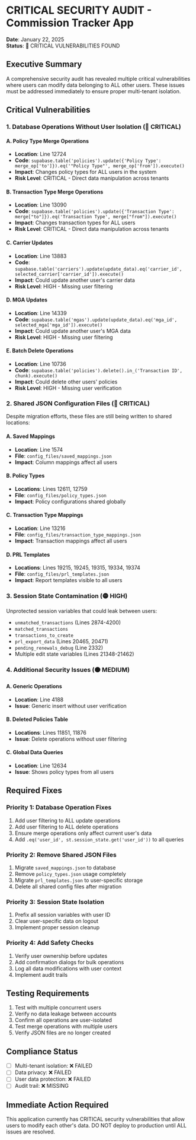 # CRITICAL SECURITY AUDIT - Commission Tracker App
**Date**: January 22, 2025  
**Status**: 🔴 CRITICAL VULNERABILITIES FOUND

## Executive Summary
A comprehensive security audit has revealed multiple critical vulnerabilities where users can modify data belonging to ALL other users. These issues must be addressed immediately to ensure proper multi-tenant isolation.

## Critical Vulnerabilities

### 1. Database Operations Without User Isolation (🔴 CRITICAL)

#### A. Policy Type Merge Operations
- **Location**: Line 12724
- **Code**: `supabase.table('policies').update({'Policy Type': merge_op['to']}).eq('"Policy Type"', merge_op['from']).execute()`
- **Impact**: Changes policy types for ALL users in the system
- **Risk Level**: CRITICAL - Direct data manipulation across tenants

#### B. Transaction Type Merge Operations  
- **Location**: Line 13090
- **Code**: `supabase.table('policies').update({'Transaction Type': merge["to"]}).eq('Transaction Type', merge["from"]).execute()`
- **Impact**: Changes transaction types for ALL users
- **Risk Level**: CRITICAL - Direct data manipulation across tenants

#### C. Carrier Updates
- **Location**: Line 13883
- **Code**: `supabase.table('carriers').update(update_data).eq('carrier_id', selected_carrier['carrier_id']).execute()`
- **Impact**: Could update another user's carrier data
- **Risk Level**: HIGH - Missing user filtering

#### D. MGA Updates
- **Location**: Line 14339
- **Code**: `supabase.table('mgas').update(update_data).eq('mga_id', selected_mga['mga_id']).execute()`
- **Impact**: Could update another user's MGA data
- **Risk Level**: HIGH - Missing user filtering

#### E. Batch Delete Operations
- **Location**: Line 10736
- **Code**: `supabase.table('policies').delete().in_('Transaction ID', chunk).execute()`
- **Impact**: Could delete other users' policies
- **Risk Level**: HIGH - Missing user verification

### 2. Shared JSON Configuration Files (🔴 CRITICAL)

Despite migration efforts, these files are still being written to shared locations:

#### A. Saved Mappings
- **Location**: Line 1574
- **File**: `config_files/saved_mappings.json`
- **Impact**: Column mappings affect all users

#### B. Policy Types
- **Locations**: Lines 12611, 12759
- **File**: `config_files/policy_types.json`
- **Impact**: Policy configurations shared globally

#### C. Transaction Type Mappings
- **Location**: Line 13216
- **File**: `config_files/transaction_type_mappings.json`
- **Impact**: Transaction mappings affect all users

#### D. PRL Templates
- **Locations**: Lines 19215, 19245, 19315, 19334, 19374
- **File**: `config_files/prl_templates.json`
- **Impact**: Report templates visible to all users

### 3. Session State Contamination (🟡 HIGH)

Unprotected session variables that could leak between users:

- `unmatched_transactions` (Lines 2874-4200)
- `matched_transactions`
- `transactions_to_create`
- `prl_export_data` (Lines 20465, 20471)
- `pending_renewals_debug` (Line 2332)
- Multiple edit state variables (Lines 21348-21462)

### 4. Additional Security Issues (🟠 MEDIUM)

#### A. Generic Operations
- **Location**: Line 4188
- **Issue**: Generic insert without user verification

#### B. Deleted Policies Table
- **Locations**: Lines 11851, 11876
- **Issue**: Delete operations without user filtering

#### C. Global Data Queries
- **Location**: Line 12634
- **Issue**: Shows policy types from all users

## Required Fixes

### Priority 1: Database Operation Fixes
1. Add user filtering to ALL update operations
2. Add user filtering to ALL delete operations
3. Ensure merge operations only affect current user's data
4. Add `.eq('user_id', st.session_state.get('user_id'))` to all queries

### Priority 2: Remove Shared JSON Files
1. Migrate `saved_mappings.json` to database
2. Remove `policy_types.json` usage completely
3. Migrate `prl_templates.json` to user-specific storage
4. Delete all shared config files after migration

### Priority 3: Session State Isolation
1. Prefix all session variables with user ID
2. Clear user-specific data on logout
3. Implement proper session cleanup

### Priority 4: Add Safety Checks
1. Verify user ownership before updates
2. Add confirmation dialogs for bulk operations
3. Log all data modifications with user context
4. Implement audit trails

## Testing Requirements
1. Test with multiple concurrent users
2. Verify no data leakage between accounts
3. Confirm all operations are user-isolated
4. Test merge operations with multiple users
5. Verify JSON files are no longer created

## Compliance Status
- [ ] Multi-tenant isolation: ❌ FAILED
- [ ] Data privacy: ❌ FAILED  
- [ ] User data protection: ❌ FAILED
- [ ] Audit trail: ❌ MISSING

## Immediate Action Required
This application currently has CRITICAL security vulnerabilities that allow users to modify each other's data. DO NOT deploy to production until ALL issues are resolved.